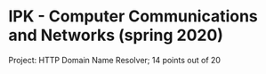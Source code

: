 # IPK - Computer Communications and Networks (spring 2020)
Project: HTTP Domain Name Resolver; 14 points out of 20